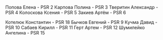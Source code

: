 
Попова Елена - PSR 2
Карпова Полина - PSR 3
Тверитин Александр - PSR 4
Колоскова Ксения - PSR 5
Закиев Артём - PSR 6

Котелюк Константин - PSR 18
Бычков Евгений - PSR 9
Кучма Давид - PSR 10
Сабаев Кирилл - PSR 11
Герт Артем - PSR 12
Шумилейко Ангелина - PSR 15
